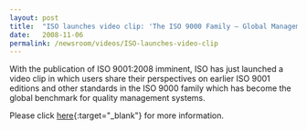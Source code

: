 ```yaml
---
layout: post
title:  "ISO launches video clip: 'The ISO 9000 Family – Global Management Standards'"
date:   2008-11-06
permalink: /newsroom/videos/ISO-launches-video-clip
---
```


With the publication of ISO 9001:2008 imminent, ISO has just launched a video clip in which users share their perspectives on earlier ISO 9001 editions and other standards in the ISO 9000 family which has become the global benchmark for quality management systems.

Please click [here](http://www.iso.org/iso/pressrelease.htm?refid=Ref1174){:target="_blank"} for more information.
